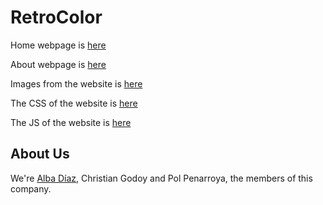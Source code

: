 # RetroColor
Home webpage is [here](https://github.com/albaboo/RetroColor/blob/main/index.html)

About webpage is [here](https://github.com/albaboo/RetroColor/blob/main/about.html)

Images from the website is [here](https://github.com/albaboo/RetroColor/tree/main/images)

The CSS of the website is [here](https://github.com/albaboo/RetroColor/tree/main/assets/css)

The JS of the website is [here](https://github.com/albaboo/RetroColor/tree/main/assets/js)

## About Us
We're [Alba Díaz](https://about.me/albadiazbazan), Christian Godoy and Pol Penarroya, the members of this company.
